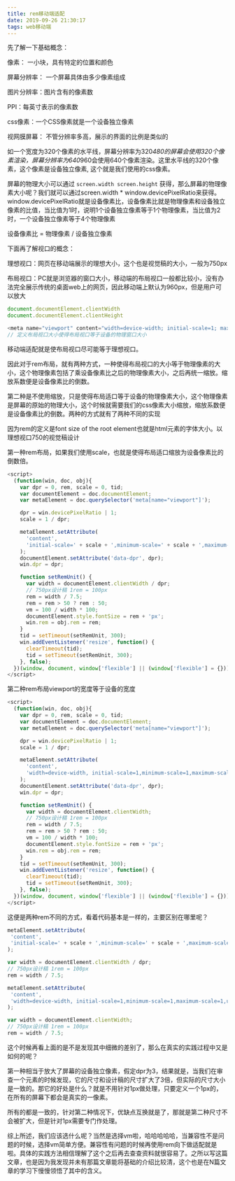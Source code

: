 ```yaml
---
title: rem移动端适配
date: 2019-09-26 21:30:17
tags: web移动端
---
```

先了解一下基础概念：

像素： 一小块，具有特定的位置和颜色

屏幕分辨率： 一个屏幕具体由多少像素组成

图片分辨率：图片含有的像素数

PPI：每英寸表示的像素数

css像素：一个CSS像素就是一个设备独立像素

视网膜屏幕： 不管分辨率多高，展示的界面的比例是类似的

如一个宽度为320个像素的水平线，屏幕分辨率为320*480的屏幕会使用320个像素渲染，屏幕分辨率为640*960会使用640个像素渲染。这里水平线的320个像素，这个像素是设备独立像素, 这个就是我们使用的css像素。

屏幕的物理大小可以通过 `screen.width screen.height` 获得，那么屏幕的物理像素大小呢？我们就可以通过screen.width * window.devicePixelRatio来获得。window.devicePixelRatio就是设备像素比，设备像素比就是物理像素和设备独立像素的比值，当比值为1时，说明1个设备独立像素等于1个物理像素，当比值为2时，一个设备独立像素等于4个物理像素

设备像素比 = 物理像素 / 设备独立像素

下面再了解视口的概念：

理想视口：网页在移动端展示的理想大小，这个也是视觉稿的大小，一般为750px

布局视口：PC就是浏览器的窗口大小，移动端的布局视口一般都比较小，没有办法完全展示传统的桌面web上的网页，因此移动端上默认为960px，但是用户可以放大

```js
document.documentElement.clientWidth
document.documentElement.clientHeight
```

```js
<meta name="viewport" content="width=device-width; initial-scale=1; maximum-scale=1; minimum-scale=1; user-scalable=no;" />
// 定义布局视口大小使得布局视口等于设备的物理窗口大小
```

移动端适配就是使布局视口尽可能等于理想视口。

因此对于rem布局，就有两种方式，一种使得布局视口的大小等于物理像素的大小，这个物理像素包括了乘设备像素比之后的物理像素大小，之后再统一缩放。缩放系数便是设备像素比的倒数。

第二种是不使用缩放，只是使得布局适口等于设备的物理像素大小，这个物理像素是屏幕的原始的物理大小，这个时候就需要我们的css像素大小缩放，缩放系数便是设备像素比的倒数。两种的方式就有了两种不同的实现


因为rem的定义是font size of the root element也就是html元素的字体大小。以理想视口750的视觉稿设计

第一种rem布局，如果我们使用scale，也就是使得布局适口缩放为设备像素比的倒数倍。

```js
<script>
  (function(win, doc, obj){
    var dpr = 0, rem, scale = 0, tid;
    var documentElement = doc.documentElement;
    var metaElement = doc.querySelector('meta[name="viewport"]');

    dpr = win.devicePixelRatio | 1;
    scale = 1 / dpr;

    metaElement.setAttribute(
      'content',
      'initial-scale=' + scale + ',minimum-scale=' + scale + ',maximum-scale=' + scale + ',user-scalable=no'
    );
    documentElement.setAttribute('data-dpr', dpr);
    win.dpr = dpr;

    function setRemUnit() {
      var width = documentElement.clientWidth / dpr;
      // 750px设计稿 1rem = 100px
      rem = width / 7.5;
      rem = rem > 50 ? rem : 50;
      vm = 100 / width * 100;
      documentElement.style.fontSize = rem + 'px';
      win.rem = obj.rem = rem;
    }
    tid = setTimeout(setRemUnit, 300);
    win.addEventListener('resize', function() {
      clearTimeout(tid);
      tid = setTimeout(setRemUnit, 300);
    }, false);
  })(window, document, window['flexible'] || (window['flexible'] = {}));
</script>
```


第二种rem布局viewport的宽度等于设备的宽度

```js
<script>
  (function(win, doc, obj){
    var dpr = 0, rem, scale = 0, tid;
    var documentElement = doc.documentElement;
    var metaElement = doc.querySelector('meta[name="viewport"]');

    dpr = win.devicePixelRatio | 1;
    scale = 1 / dpr;

    metaElement.setAttribute(
      'content',
      'width=device-width, initial-scale=1,minimum-scale=1,maximum-scale=1,user-scalable=no'
    );
    documentElement.setAttribute('data-dpr', dpr);
    win.dpr = dpr;

    function setRemUnit() {
      var width = documentElement.clientWidth;
      // 750px设计稿 1rem = 100px
      rem = width / 7.5;
      rem = rem > 50 ? rem : 50;
      vm = 100 / width * 100;
      documentElement.style.fontSize = rem + 'px';
      win.rem = obj.rem = rem;
    }
    tid = setTimeout(setRemUnit, 300);
    win.addEventListener('resize', function() {
      clearTimeout(tid);
      tid = setTimeout(setRemUnit, 300);
    }, false);
  })(window, document, window['flexible'] || (window['flexible'] = {}));
</script>
```

这便是两种rem不同的方式，看着代码基本是一样的，主要区别在哪里呢？

```js
metaElement.setAttribute(
 'content',
 'initial-scale=' + scale + ',minimum-scale=' + scale + ',maximum-scale=' + scale + ',user-scalable=no'
);

var width = documentElement.clientWidth / dpr;
// 750px设计稿 1rem = 100px
rem = width / 7.5;
```

```js
metaElement.setAttribute(
 'content',
 'width=device-width, initial-scale=1,minimum-scale=1,maximum-scale=1,user-scalable=no'
);

var width = documentElement.clientWidth;
// 750px设计稿 1rem = 100px
rem = width / 7.5;
```

这个时候再看上面的是不是发现其中细微的差别了，那么在真实的实践过程中又是如何的呢？

第一种相当于放大了屏幕的设备独立像素，假定dpr为3，结果就是，当我们在审查一个元素的时候发现，它的尺寸和设计稿的尺寸扩大了3倍，但实际的尺寸大小是一致的。那它的好处是什么？就是不用针对1px做处理，只要定义一个1px的，在所有的屏幕下都会是真实的一像素。

所有的都是一致的，针对第二种情况下，优缺点互换就是了，那就是第二种尺寸不会被扩大，但是针对1px需要专门作处理。

综上所述，我们应该选什么呢？当然是选择vm啦，哈哈哈哈哈，当兼容性不是问题的时候，选择vm简单方便。兼容性有问题的时候再使用rem向下做适配就是啦。具体的实践方法相信理解了这个之后再去查查资料就很容易了。之所以写这篇文章，也是因为我发现并未有那篇文章能将基础的介绍比较清，这个也是在N篇文章的学习下慢慢领悟了其中的含义。
